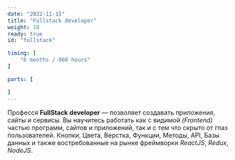 ```yaml
---
date: "2022-11-15"
title: "Fullstack developer"
weight: 10
ready: true
id: "fullstack"

timing: [
    "6 months / 960 hours"
]

parts: [

]
---
```


Професся __FullStack developer__ — позволяет создавать приложения, сайты и сервисы. Вы научитесь работать как с видимой _(Frontend)_ частью программ, сайтов и приложений, так и с тем что скрыто от глаз пользователей. Кнопки, Цвета, Верстка, Функции, Методы, API, Базы данных и также востребованные на рынке фреймворки _ReactJS_, _Redux_, _NodeJS_.
